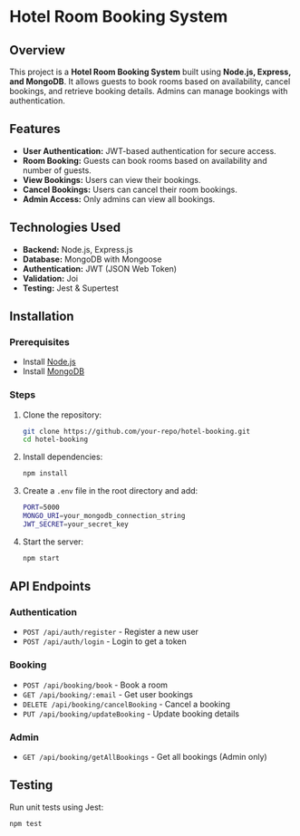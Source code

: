 # Hotel Room Booking System

## Overview
This project is a **Hotel Room Booking System** built using **Node.js, Express, and MongoDB**. It allows guests to book rooms based on availability, cancel bookings, and retrieve booking details. Admins can manage bookings with authentication.

## Features
- **User Authentication:** JWT-based authentication for secure access.
- **Room Booking:** Guests can book rooms based on availability and number of guests.
- **View Bookings:** Users can view their bookings.
- **Cancel Bookings:** Users can cancel their room bookings.
- **Admin Access:** Only admins can view all bookings.

## Technologies Used
- **Backend:** Node.js, Express.js
- **Database:** MongoDB with Mongoose
- **Authentication:** JWT (JSON Web Token)
- **Validation:** Joi
- **Testing:** Jest & Supertest

## Installation
### Prerequisites
- Install [Node.js](https://nodejs.org/)
- Install [MongoDB](https://www.mongodb.com/)

### Steps
1. Clone the repository:
   ```sh
   git clone https://github.com/your-repo/hotel-booking.git
   cd hotel-booking
   ```
2. Install dependencies:
   ```sh
   npm install
   ```
3. Create a `.env` file in the root directory and add:
   ```sh
   PORT=5000
   MONGO_URI=your_mongodb_connection_string
   JWT_SECRET=your_secret_key
   ```
4. Start the server:
   ```sh
   npm start
   ```

## API Endpoints
### Authentication
- `POST /api/auth/register` - Register a new user
- `POST /api/auth/login` - Login to get a token

### Booking
- `POST /api/booking/book` - Book a room
- `GET /api/booking/:email` - Get user bookings
- `DELETE /api/booking/cancelBooking` - Cancel a booking
- `PUT /api/booking/updateBooking` - Update booking details

### Admin
- `GET /api/booking/getAllBookings` - Get all bookings (Admin only)

## Testing
Run unit tests using Jest:
```sh
npm test
```
